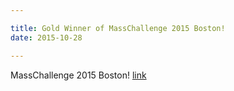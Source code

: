 ```yaml
---

title: Gold Winner of MassChallenge 2015 Boston!
date: 2015-10-28

---
```


MassChallenge 2015 Boston! [link](http://masschallenge.org/startups/2015/profile/aquafresco)
